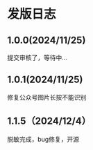 # 发版日志

## 1.0.0(2024/11/25)
提交审核了，等待中...

## 1.0.1(2024/11/25)
修复公众号图片长按不能识别

## 1.1.5（2024/12/4）
脱敏完成，bug修复，开源
